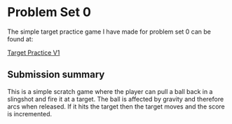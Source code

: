 # Problem Set 0

The simple target practice game I have made for problem set 0 can be found at:

[Target Practice V1](https://scratch.mit.edu/projects/1138203127)

## Submission summary

This is a simple scratch game where the player can pull a ball back in a slingshot and fire it at a target. The ball is affected by gravity and therefore arcs when released. If it hits the target then the target moves and the score is incremented.
